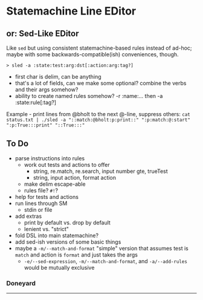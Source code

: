 Statemachine Line EDitor
========================
or: Sed-Like EDitor
-------------------
Like `sed` but using consistent statemachine-based rules instead of ad-hoc; maybe with some backwards-compatible(ish) conveniences, though.

`> sled -a :state:test:arg:dst[:action:arg:tag?]`
- first char is delim, can be anything
- that's a lot of fields, can we make some optional? combine the verbs and their args somehow?
- ability to create named rules somehow? -r :name:... then -a :state:rule[:tag?]

Example - print lines from @bholt to the next @-line, suppress others:
`cat status.txt | ./sled -a "::match:@bholt:p:print::" ":p:match:@:start" ":p:True:::print" "::True:::"`

To Do
-----
- parse instructions into rules
    - work out tests and actions to offer
        - string, re.match, re.search, input number gte, trueTest
        - string, input action, format action
    - make delim escape-able
    - rules file?  `#!`?
- help for tests and actions
- run lines through SM
    - stdin or file
- add extras
    - print by default vs. drop by default
    - lenient vs. "strict"
- fold DSL into main statemachine?
- add sed-ish versions of some basic things
- maybe a `-m/--match-and-format` "simple" version that assumes test is `match` and action is `format` and just takes the args
    - `-e/--sed-expression`, `-m/--match-and-format`, and `-a/--add-rules` would be mutually exclusive

### Doneyard


---
